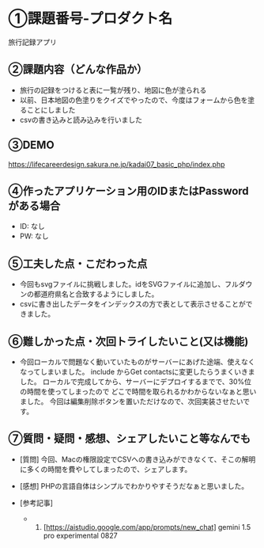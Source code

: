 # ①課題番号-プロダクト名

旅行記録アプリ

## ②課題内容（どんな作品か）

- 旅行の記録をつけると表に一覧が残り、地図に色が塗られる
- 以前、日本地図の色塗りをクイズでやったので、今度はフォームから色を塗ることにしました
- csvの書き込みと読み込みを行いました

## ③DEMO

https://lifecareerdesign.sakura.ne.jp/kadai07_basic_php/index.php

## ④作ったアプリケーション用のIDまたはPasswordがある場合

- ID: なし
- PW: なし

## ⑤工夫した点・こだわった点

-  今回もsvgファイルに挑戦しました。idをSVGファイルに追加し、フルダウンの都道府県名と合致するようにしました。
-  csvに書き出したデータをインデックスの方で表として表示させることができました。


## ⑥難しかった点・次回トライしたいこと(又は機能)

- 今回ローカルで問題なく動いていたものがサーバーにあげた途端、使えなくなってしまいました。
include からGet contactsに変更したらうまくいきました。
ローカルで完成してから、サーバーにデプロイするまでで、30%位の時間を使ってしまったので
どこで時間を取られるかわからないなぁと思いました。
今回は編集削除ボタンを置いただけなので、次回実装させたいです。


## ⑦質問・疑問・感想、シェアしたいこと等なんでも

- [質問]
  今回、Macの権限設定でCSVへの書き込みができなくて、そこの解明に多くの時間を費やしてしまったので、シェアします。

- [感想]
  PHPの言語自体はシンプルでわかりやすそうだなぁと思いました。

- [参考記事]
  - 1. [https://aistudio.google.com/app/prompts/new_chat]
  gemini 1.5 pro experimental 0827
